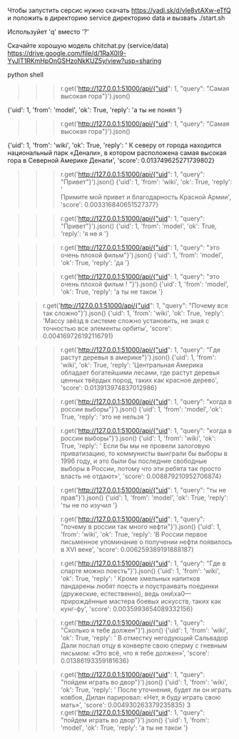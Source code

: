 Чтобы запустить серсис нужно скачать https://yadi.sk/d/vIe8vtAXw-eTfQ и положить в директорию service директорию data и вызвать ./start.sh

Используйет 'q' вместо '?'

Скачайте хорошую модель chitchat.py (service/data) https://drive.google.com/file/d/1RaX0I9-YyJlT1RKmHpOnGSHzoNkKUZ5y/view?usp=sharing




python shell
>>> r.get('http://127.0.0.1:51000/api/{"uid": 1, "query": "Самая высокая гора"}').json()

{'uid': 1, 'from': 'model', 'ok': True, 'reply': 'а ты не понял '}


>>> r.get('http://127.0.0.1:51000/api/{"uid": 1, "query": "Самая высокая гора"}').json()

{'uid': 1, 'from': 'wiki', 'ok': True, 'reply': ' К северу от города находится национальный парк «Денали», в котором расположена самая высокая гора в Северной Америке Денали', 'score': 0.013749625271739802}


>>> r.get('http://127.0.0.1:51000/api/{"uid": 1, "query": "Привет"}').json()
{'uid': 1, 'from': 'wiki', 'ok': True, 'reply': '<br>Примите мой привет и благодарность Красной Армии', 'score': 0.003316840651527377}

>>> r.get('http://127.0.0.1:51000/api/{"uid": 1, "query": "Привет"}').json()
{'uid': 1, 'from': 'model', 'ok': True, 'reply': 'я не я '}

>>> r.get('http://127.0.0.1:51000/api/{"uid": 1, "query": "это очень плохой фильм"}').json()
{'uid': 1, 'from': 'model', 'ok': True, 'reply': 'да '}

>>> r.get('http://127.0.0.1:51000/api/{"uid": 1, "query": "это очень плохой фильм ! "}').json()
{'uid': 1, 'from': 'model', 'ok': True, 'reply': 'а ты не такои '}

>> r.get('http://127.0.0.1:51000/api/{"uid": 1, "query": "Почему все так сложно"}').json()
{'uid': 1, 'from': 'wiki', 'ok': True, 'reply': 'Массу звёзд в системе сложно установить, не зная с точностью все элементы орбиты', 'score': 0.004169726192116791}

>>> r.get('http://127.0.0.1:51000/api/{"uid": 1, "query": "Где растут деревья в америке"}').json()
{'uid': 1, 'from': 'wiki', 'ok': True, 'reply': 'Центральная Америка обладает богатейшими лесами, где растут деревья ценных твёрдых пород, таких как красное дерево', 'score': 0.013913974837012986}

>>> r.get('http://127.0.0.1:51000/api/{"uid": 1, "query": "когда в россии выборы"}').json()
{'uid': 1, 'from': 'model', 'ok': True, 'reply': 'это не нельзя '}

>>> r.get('http://127.0.0.1:51000/api/{"uid": 1, "query": "когда в россии выборы"}').json()
{'uid': 1, 'from': 'wiki', 'ok': True, 'reply': ' Если бы мы не провели залоговую приватизацию, то коммунисты выиграли бы выборы в 1996 году, и это были бы последние свободные выборы в России, потому что эти ребята так просто власть не отдают»', 'score': 0.008879210952706874}

>>> r.get('http://127.0.0.1:51000/api/{"uid": 1, "query": "ты не прав"}').json()
{'uid': 1, 'from': 'model', 'ok': True, 'reply': 'ты не по изучил '}

>>> r.get('http://127.0.0.1:51000/api/{"uid": 1, "query": "почему в россии так много нефти"}').json()
{'uid': 1, 'from': 'wiki', 'ok': True, 'reply': 'В России первое письменное упоминание о получении нефти появилось в XVI веке', 'score': 0.006259389191888187}

>>> r.get('http://127.0.0.1:51000/api/{"uid": 1, "query": "Где в спарте можно поесть"}').json()
{'uid': 1, 'from': 'wiki', 'ok': True, 'reply': ' Кроме хмельных напитков пандарены любят поесть и поустраивать поединки (дружеские, естественно), ведь они\xa0— прирождённые мастера боевых искусств, таких как кунг-фу', 'score': 0.0035993654089332156}

>>> r.get('http://127.0.0.1:51000/api/{"uid": 1, "query": "Сколько я тебе должен"}').json()
{'uid': 1, 'from': 'wiki', 'ok': True, 'reply': ' В отместку негодующий Сальвадор Дали послал отцу в конверте свою сперму с гневным письмом: «Это всё, что я тебе должен»', 'score': 0.01386193359181636}

>>> r.get('http://127.0.0.1:51000/api/{"uid": 1, "query": "пойдем играть во двор"}').json()
{'uid': 1, 'from': 'wiki', 'ok': True, 'reply': ' После уточнения, будет ли он играть ковбоя, Дилан парировал: «Нет, я буду играть свою мать»', 'score': 0.004930263379235835}
3
>>> r.get('http://127.0.0.1:51000/api/{"uid": 1, "query": "пойдем играть во двор"}').json()
{'uid': 1, 'from': 'model', 'ok': True, 'reply': 'а ты не такои '}

